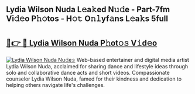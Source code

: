 ## Lydia Wilson Nuda L𝚎a𝚔ed N𝚞𝚍e - Part-7fm Vi𝚍𝚎o P𝚑𝚘tos - H𝚘𝚝 O𝚗𝚕yf𝚊ns L𝚎a𝚔s 5full

# <h2><a href="http://kf3jw8.oniu.top/?m=Lydia+Wilson+Nuda">🔗👉 🔴 Lydia Wilson Nuda P𝚑ot𝚘𝚜 V𝚒d𝚎o</a></h2>

[![Lydia Wilson Nuda Nu𝚍e𝚜](https://i.imgur.com/0qMVB7G.gif)](http://kf3jw8.oniu.top/?m=Lydia+Wilson+Nuda)
Web-based entertainer and digital media artist Lydia Wilson Nuda, acclaimed for sharing dance and lifestyle ideas through solo and collaborative dance acts and short videos. Compassionate counselor Lydia Wilson Nuda, famed for their kindness and dedication to helping others navigate life's challenges.  
